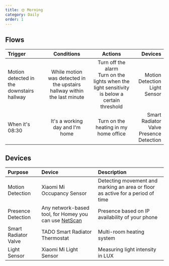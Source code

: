 ```yaml
---
title: 🌞 Morning
category: Daily
order: 1
---
```


## Flows

| Trigger       | Conditions    | Actions | Devices |
|:------------- |:-------------:|:-------:| ------: |
| Motion detected in the downstairs hallway | While motion was detected in the upstairs hallway within the last minute | Turn off the alarm<br>Turn on the lights when the light sensitivity is below a certain threshold | Motion Detection<br> Light Sensor
| When it's 08:30 | It's a working day and I'm home | Turn on the heating in my home office | Smart Radiator Valve<br> Presence Detection |

## Devices

| Purpose | Device | Description |
|:------- | :----- | :---------- |
| Motion Detection | Xiaomi Mi Occupancy Sensor | Detecting movement and marking an area or floor as active for a period of time |
| Presence Detection | Any network-based tool, for Homey you can use [NetScan](https://homey.app/nl-nl/app/nl.terryhendrix.netscan/Net-Scan/) | Presence based on IP availability of your phone |
| Smart Radiator Valve | TADO Smart Radiator Thermostat | Multi-room heating system |
| Light Sensor | Xiaomi Mi Light Sensor | Measuring light intensity in LUX |
